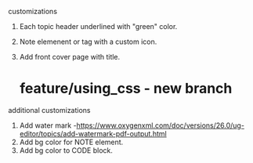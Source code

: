 customizations
1) Each topic header underlined with "green" color.
2) Note elemenent or tag with a custom icon.
3) Add front cover page with title.

   feature/using_css  - new branch
   =============================
additional customizations
1) Add water mark   -https://www.oxygenxml.com/doc/versions/26.0/ug-editor/topics/add-watermark-pdf-output.html
2) Add bg color for NOTE element.
3) Add bg color to CODE block.
